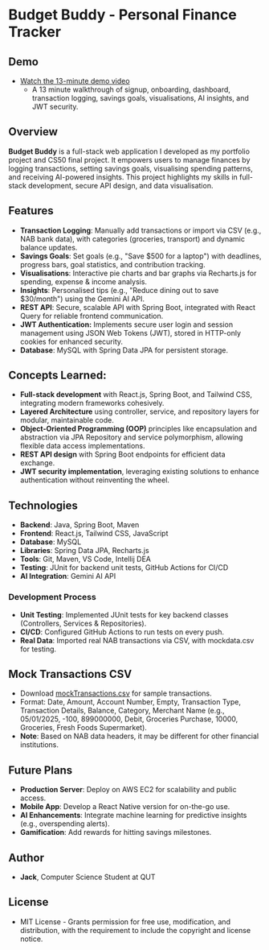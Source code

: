 # Budget Buddy - Personal Finance Tracker

## Demo

- [Watch the 13-minute demo video](https://youtu.be/urUbaJGCzRY)
    - A 13 minute walkthrough of signup, onboarding, dashboard, transaction logging, savings goals, visualisations, AI insights, and JWT security.

## Overview

**Budget Buddy** is a full-stack web application I developed as my portfolio project and CS50 final project. It empowers users to manage finances by logging transactions, setting savings goals, visualising spending patterns, and receiving AI-powered insights. This project highlights my skills in full-stack development, secure API design, and data visualisation.

## Features

- **Transaction Logging**: Manually add transactions or import via CSV (e.g., NAB bank data), with categories (groceries, transport) and dynamic balance updates.
- **Savings Goals**: Set goals (e.g., "Save $500 for a laptop") with deadlines, progress bars, goal statistics, and contribution tracking.
- **Visualisations**: Interactive pie charts and bar graphs via Recharts.js for spending, expense & income analysis.
- **Insights**: Personalised tips (e.g., "Reduce dining out to save $30/month") using the Gemini AI API.
- **REST API**: Secure, scalable API with Spring Boot, integrated with React Query for reliable frontend communication.
- **JWT Authentication:** Implements secure user login and session management using JSON Web Tokens (JWT), stored in HTTP-only cookies for enhanced security.
- **Database**: MySQL with Spring Data JPA for persistent storage.

## Concepts Learned:

- **Full-stack development** with React.js, Spring Boot, and Tailwind CSS, integrating modern frameworks cohesively.
- **Layered Architecture** using controller, service, and repository layers for modular, maintainable code.
- **Object-Oriented Programming (OOP)** principles like encapsulation and abstraction via JPA Repository and service polymorphism, allowing flexible data access implementations.
- **REST API design** with Spring Boot endpoints for efficient data exchange.
- **JWT security implementation**, leveraging existing solutions to enhance authentication without reinventing the wheel.

## Technologies

- **Backend**: Java, Spring Boot, Maven
- **Frontend**: React.js, Tailwind CSS, JavaScript
- **Database**: MySQL
- **Libraries**: Spring Data JPA, Recharts.js
- **Tools**: Git, Maven, VS Code, Intellij DEA
- **Testing**: JUnit for backend unit tests, GitHub Actions for CI/CD
- **AI Integration**: Gemini AI API

### Development Process

- **Unit Testing**: Implemented JUnit tests for key backend classes (Controllers, Services & Repositories).
- **CI/CD**: Configured GitHub Actions to run tests on every push.
- **Real Data**: Imported real NAB transactions via CSV, with mockdata.csv for testing.

## Mock Transactions CSV

- Download [mockTransactions.csv](https://github.com/Shoxys/BudgetBuddy/blob/main/mockTransactions.csv) for sample transactions.
- Format: Date, Amount, Account Number, Empty, Transaction Type, Transaction Details, Balance, Category, Merchant Name (e.g., 05/01/2025, -100, 899000000, Debit, Groceries Purchase, 10000, Groceries, Fresh Foods Supermarket).
- **Note**: Based on NAB data headers, it may be different for other financial institutions.

## Future Plans

- **Production Server**: Deploy on AWS EC2 for scalability and public access.
- **Mobile App**: Develop a React Native version for on-the-go use.
- **AI Enhancements**: Integrate machine learning for predictive insights (e.g., overspending alerts).
- **Gamification**: Add rewards for hitting savings milestones.

## Author

- **Jack**, Computer Science Student at QUT

## License

- MIT License - Grants permission for free use, modification, and distribution, with the requirement to include the copyright and license notice.
